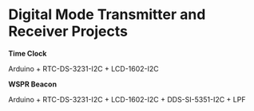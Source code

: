 # Digital Mode Transmitter and Receiver Projects

**Time Clock**

Arduino + RTC-DS-3231-I2C + LCD-1602-I2C

**WSPR Beacon**

Arduino + RTC-DS-3231-I2C + LCD-1602-I2C + DDS-SI-5351-I2C + LPF
